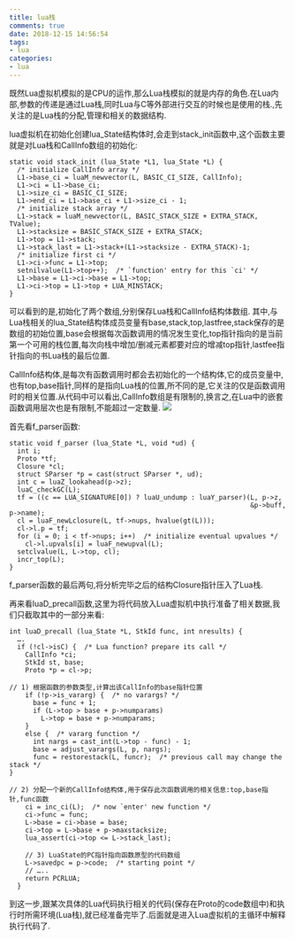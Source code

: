 ```yaml
---
title: lua栈
comments: true
date: 2018-12-15 14:56:54
tags:
- lua
categories:
- lua
---
```


既然Lua虚拟机模拟的是CPU的运作,那么Lua栈模拟的就是内存的角色.在Lua内部,参数的传递是通过Lua栈,同时Lua与C等外部进行交互的时候也是使用的栈.,先关注的是Lua栈的分配,管理和相关的数据结构.

lua虚拟机在初始化创建lua_State结构体时,会走到stack_init函数中,这个函数主要就是对Lua栈和CallInfo数组的初始化:
```
static void stack_init (lua_State *L1, lua_State *L) {
  /* initialize CallInfo array */
  L1->base_ci = luaM_newvector(L, BASIC_CI_SIZE, CallInfo);
  L1->ci = L1->base_ci;
  L1->size_ci = BASIC_CI_SIZE;
  L1->end_ci = L1->base_ci + L1->size_ci - 1;
  /* initialize stack array */
  L1->stack = luaM_newvector(L, BASIC_STACK_SIZE + EXTRA_STACK, TValue);
  L1->stacksize = BASIC_STACK_SIZE + EXTRA_STACK;
  L1->top = L1->stack;
  L1->stack_last = L1->stack+(L1->stacksize - EXTRA_STACK)-1;
  /* initialize first ci */
  L1->ci->func = L1->top;
  setnilvalue(L1->top++);  /* `function' entry for this `ci' */
  L1->base = L1->ci->base = L1->top;
  L1->ci->top = L1->top + LUA_MINSTACK;
}
```
可以看到的是,初始化了两个数组,分别保存Lua栈和CallInfo结构体数组.
其中,与Lua栈相关的lua_State结构体成员变量有base,stack,top,lastfree,stack保存的是数组的初始位置,base会根据每次函数调用的情况发生变化,top指针指向的是当前第一个可用的栈位置,每次向栈中增加/删减元素都要对应的增减top指针,lastfee指针指向的书Lua栈的最后位置.

CallInfo结构体,是每次有函数调用时都会去初始化的一个结构体,它的成员变量中,也有top,base指针,同样的是指向Lua栈的位置,所不同的是,它关注的仅是函数调用时的相关位置.从代码中可以看出,CallInfo数组是有限制的,换言之,在Lua中的嵌套函数调用层次也是有限制,不能超过一定数量.
![](https://img2018.cnblogs.com/blog/1560953/201812/1560953-20181215144229849-16830691.png)


首先看f_parser函数:
```
static void f_parser (lua_State *L, void *ud) {
  int i;
  Proto *tf;
  Closure *cl;
  struct SParser *p = cast(struct SParser *, ud);
  int c = luaZ_lookahead(p->z);
  luaC_checkGC(L);
  tf = ((c == LUA_SIGNATURE[0]) ? luaU_undump : luaY_parser)(L, p->z,
                                                             &p->buff, p->name);
  cl = luaF_newLclosure(L, tf->nups, hvalue(gt(L)));
  cl->l.p = tf;
  for (i = 0; i < tf->nups; i++)  /* initialize eventual upvalues */
    cl->l.upvals[i] = luaF_newupval(L);
  setclvalue(L, L->top, cl);
  incr_top(L);
}
```
f_parser函数的最后两句,将分析完毕之后的结构Closure指针压入了Lua栈.

再来看luaD_precall函数,这里为将代码放入Lua虚拟机中执行准备了相关数据,我们只截取其中的一部分来看:
```
int luaD_precall (lua_State *L, StkId func, int nresults) {
  ….
  if (!cl->isC) {  /* Lua function? prepare its call */
    CallInfo *ci;
    StkId st, base;
    Proto *p = cl->p;

// 1) 根据函数的参数类型,计算出该CallInfo的base指针位置
    if (!p->is_vararg) {  /* no varargs? */
      base = func + 1;
      if (L->top > base + p->numparams)
        L->top = base + p->numparams;
    }
    else {  /* vararg function */
      int nargs = cast_int(L->top - func) - 1;
      base = adjust_varargs(L, p, nargs);
      func = restorestack(L, funcr);  /* previous call may change the stack */
}

// 2) 分配一个新的CallInfo结构体,用于保存此次函数调用的相关信息:top,base指针,func函数
    ci = inc_ci(L);  /* now `enter' new function */
    ci->func = func;
    L->base = ci->base = base;
    ci->top = L->base + p->maxstacksize;
    lua_assert(ci->top <= L->stack_last);

    // 3) LuaState的PC指针指向函数原型的代码数组
    L->savedpc = p->code;  /* starting point */
	// …..
    return PCRLUA;
  }
```
到这一步,跟某次具体的Lua代码执行相关的代码(保存在Proto的code数组中)和执行时所需环境(Lua栈),就已经准备完毕了.后面就是进入Lua虚拟机的主循环中解释执行代码了.